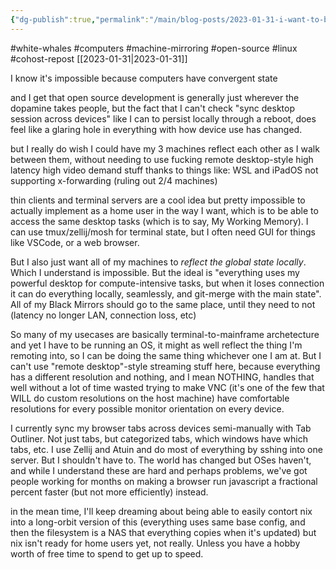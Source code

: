 ```yaml
---
{"dg-publish":true,"permalink":"/main/blog-posts/2023-01-31-i-want-to-be-able-to-mirror-my-machines-state-or-at-least-desktop-app-state-across-each-other/","noteIcon":"","created":"2023-08-09T16:52:47.130-04:00","updated":"2023-10-06T22:46:53.001-04:00"}
---
```


#white-whales #computers #machine-mirroring #open-source #linux #cohost-repost 
[[2023-01-31\|2023-01-31]]

I know it's impossible because computers have convergent state

and I get that open source development is generally just wherever the dopamine takes people, but the fact that I can't check "sync desktop session across devices" like I can to persist locally through a reboot, does feel like a glaring hole in everything with how device use has changed.

but I really do wish I could have my 3 machines reflect each other as I walk between them, without needing to use fucking remote desktop-style high latency high video demand stuff thanks to things like: WSL and iPadOS not supporting x-forwarding (ruling out 2/4 machines)

thin clients and terminal servers are a cool idea but pretty impossible to actually implement as a home user in the way I want, which is to be able to access the same desktop tasks (which is to say, My Working Memory). I can use tmux/zellij/mosh for terminal state, but I often need GUI for things like VSCode, or a web browser.

But I also just want all of my machines to _reflect the global state locally_. Which I understand is impossible. But the ideal is "everything uses my powerful desktop for compute-intensive tasks, but when it loses connection it can do everything locally, seamlessly, and git-merge with the main state". All of my Black Mirrors should go to the same place, until they need to not (latency no longer LAN, connection loss, etc)

So many of my usecases are basically terminal-to-mainframe archetecture and yet I have to be running an OS, it might as well reflect the thing I'm remoting into, so I can be doing the same thing whichever one I am at. But I can't use "remote desktop"-style streaming stuff here, because everything has a different resolution and nothing, and I mean NOTHING, handles that well without a lot of time wasted trying to make VNC (it's one of the few that WILL do custom resolutions on the host machine) have comfortable resolutions for every possible monitor orientation on every device.

I currently sync my browser tabs across devices semi-manually with Tab Outliner. Not just tabs, but categorized tabs, which windows have which tabs, etc. I use Zellij and Atuin and do most of everything by sshing into one server. But I shouldn't have to. The world has changed but OSes haven't, and while I understand these are hard and perhaps problems, we've got people working for months on making a browser run javascript a fractional percent faster (but not more efficiently) instead.

in the mean time, I'll keep dreaming about being able to easily contort nix into a long-orbit version of this (everything uses same base config, and then the filesystem is a NAS that everything copies when it's updated) but nix isn't ready for home users yet, not really. Unless you have a hobby worth of free time to spend to get up to speed.